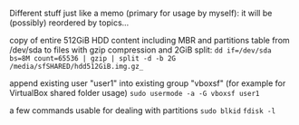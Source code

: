 
Different stuff just like a memo (primary for usage by myself):
it will be (possibly) reordered by topics...

copy of entire 512GiB HDD content including MBR and partitions table from /dev/sda to files with gzip compression and 2GiB split:
`dd if=/dev/sda bs=8M count=65536 | gzip | split -d -b 2G /media/sfSHARED/hdd512GiB.img.gz_`

append existing user "user1" into existing group "vboxsf" (for example for VirtualBox shared folder usage)
`sudo usermode -a -G vboxsf user1`

a few commands usable for dealing with partitions
`sudo blkid`  `fdisk -l`
